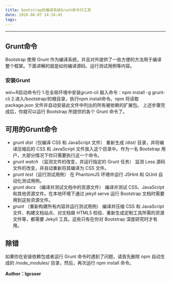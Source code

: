```yaml
---
title: bootstrap的编译系统Grunt命令行工具
date: 2016-06-07 14:34:45
tags:
---
```

***
## Grunt命令
Bootstrap 使用 Grunt 作为编译系统，并且对外提供了一些方便的方法用于编译整个框架。下面讲解的就是如何编译源码、运行测试用例等内容。
### 安装Grunt
win+R启动命令行
1.在全局环境中安装grunt-cli 敲入命令：npm install -g grunt-cli
2.进入/bootstrap/的根目录，执行npm install命令。npm 将读取 package.json 文件并自动安装此文件中列出的所有被依赖的扩展包。
上述步骤完成后，你就可以运行 Bootstrap 所提供的各个 Grunt 命令了。
## 可用的Grunt命令
- *grunt dist*（仅编译 CSS 和 JavaScript 文件）
重新生成 /dist/ 目录，并将编译压缩后的 CSS 和 JavaScript 文件放入这个目录中。作为一名 Bootstrap 用户，大部分情况下你只需要执行这一个命令。
- *grunt watch* （监测文件的改变，并运行指定的 Grunt 任务）
监测 Less 源码文件的改变，并自动重新将其编译为 CSS 文件。
- *grunt test*（运行测试用例）
在 PhantomJS 环境中运行 JSHint 和 QUnit 自动化测试用例。
- *grunt docs* （编译并测试文档中的资源文件）
编译并测试 CSS、JavaScript 和其他资源文件。在本地环境下通过 jekyll serve 运行 Bootstrap 文档时需要用到这些资源文件。
- *grunt* （重新构建所有内容并运行测试用例）
编译并压缩 CSS 和 JavaScript 文件、构建文档站点、对文档做 HTML5 校验、重新生成定制工具所需的资源文件等，都需要 Jekyll 工具。这些只有在你对 Bootstrap 深度研究时才有用。
## 除错
如果你在安装依赖包或者运行 Grunt 命令时遇到了问题，请首先删除 npm 自动生成的 /node_modules/ 目录，然后，再次运行 npm install 命令。

**Author：lgcsser**
